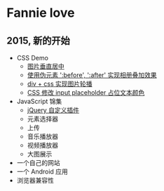 # Fannie love
## 2015, 新的开始
* CSS Demo
    - [图片垂直居中](css/center.html)
    - [使用伪元素 ':before', ':after' 实现相册叠加效果](css/photos.html)
    - [div + css 实现图片轮播](css/slide.html)
    - [CSS 修改 input placeholder 占位文本颜色](css/inputplaceholder.html)
* JavaScript 锦集
    - [jQuery 自定义插件](md/jquery_plugin.html)
    - 元素选择器
    - 上传
    - 音乐播放器
    - 视频播放器
    - 大图展示
* 一个自己的网站
* 一个 Android 应用
* 浏览器兼容性

